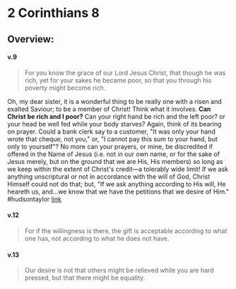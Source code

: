 # 2 Corinthians 8

## Overview:


#### v.9
>For you know the grace of our Lord Jesus Christ, that though he was rich, yet for your sakes he became poor, so that you through his poverty might become rich.

Oh, my dear sister, it is a wonderful thing to be really one with a risen and exalted Saviour; to be a member of Christ! Think what it involves. **Can Christ be rich and I poor?** Can your right hand be rich and the left poor? or your head be well fed while your body starves? Again, think of its bearing on prayer. Could a bank clerk say to a customer, "It was only your hand wrote that cheque, not you," or, "I cannot pay this sum to your hand, but only to yourself"? No more can your prayers, or mine, be discredited if offered in the Name of Jesus (i.e. not in our own name, or for the sake of Jesus merely, but on the ground that we are His, His members) so long as we keep within the extent of Christ's credit—a tolerably wide limit! If we ask anything unscriptural or not in accordance with the will of God, Christ Himself could not do that; but, "If we ask anything according to His will, He heareth us, and...we know that we have the petitions that we desire of Him."
#hudsontaylor [link](https://www.wholesomewords.org/missions/biotaylor11.html)


#### v.12
>For if the willingness is there, the gift is acceptable according to what one has, not according to what he does not have.

#### v.13
>Our desire is not that others might be relieved while you are hard pressed, but that there might be equality.

